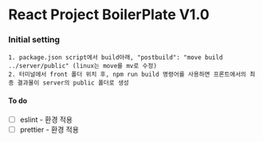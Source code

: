 # React Project BoilerPlate V1.0

### Initial setting

```node
1. package.json script에서 build아래, "postbuild": "move build ../server/public" (linux는 move를 mv로 수정)
2. 터미널에서 front 폴더 위치 후, npm run build 명령어를 사용하면 프론트에서의 최종 결과물이 server의 public 폴더로 생성
```

#### To do

- [ ] eslint - 환경 적용
- [ ] prettier - 환경 적용
